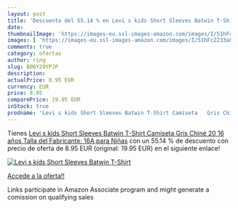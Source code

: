 ```yaml
---
layout: post
title: 'Descuento del 55.14 % en Levi s kids Short Sleeves Batwin T-Shirt'
date: 
thumbnailImage: 'https://images-eu.ssl-images-amazon.com/images/I/51hFc2233aL._SL200_.jpg'
images: [ 'https://images-eu.ssl-images-amazon.com/images/I/51hFc2233aL._SL200_.jpg' ]
comments: true
category: ofertas
author: ring
slug: B06Y29YPJP
description:
actualPrice: 8.95 EUR
currency: EUR
price: 8.95
comparePrice: 19.95 EUR
inStock: true
prodname: 'Levi s kids Short Sleeves Batwin T-Shirt Camiseta   Gris Chiné 20   16 años  Talla del Fabricante: 16A  para Niñas'
---
```


Tienes [Levi s kids Short Sleeves Batwin T-Shirt Camiseta   Gris Chiné 20   16 años  Talla del Fabricante: 16A  para Niñas](https://www.amazon.es/dp/B06Y29YPJP/?tag=tolees-21) con un 55.14 % de descuento con precio de oferta de 8.95 EUR (original: 19.95 EUR) en el siguiente enlace!

[![Levi s kids Short Sleeves Batwin T-Shirt](https://images-eu.ssl-images-amazon.com/images/I/51hFc2233aL._SL200_.jpg)](https://www.amazon.es/dp/B06Y29YPJP/?tag=tolees-21)

[Accede a la oferta!!](https://www.amazon.es/dp/B06Y29YPJP/?tag=tolees-21)

Links participate in Amazon Associate program and might generate a comission on qualifying sales


